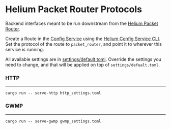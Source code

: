 # Helium Packet Router Protocols
Backend interfaces meant to be run downstream from the [Helium Packet Router](https://github.com/helium/helium-packet-router/).

Create a Route in the [Config Service](https://github.com/helium/oracles/tree/main/iot_config) using the [Helium Config Service CLI](https://github.com/helium/helium-config-service-cli).
Set the protocol of the route to `packet_router`, and point it to wherever this service is running.

All available settings are in [settings/default.toml](settings/default.toml).
Override the settings you need to change, and that will be applied on top of `settings/defualt.toml`.

### HTTP
---
```
cargo run -- serve-http http_settings.toml
```


### GWMP 
---
```
cargo run -- serve-gwmp gwmp_settings.toml
```
